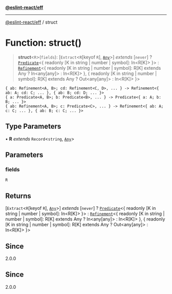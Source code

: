[**@eslint-react/eff**](../README.md)

***

[@eslint-react/eff](../README.md) / struct

# Function: struct()

> **struct**\<`R`\>(`fields`): [`Extract`\<`R`\[keyof `R`\], [`Any`](../namespaces/Refinement/type-aliases/Any.md)\>] *extends* [`never`] ? [`Predicate`](../interfaces/Predicate.md)\<\{ readonly \[K in string \| number \| symbol\]: In\<R\[K\]\> \}\> : [`Refinement`](../interfaces/Refinement.md)\<\{ readonly \[K in string \| number \| symbol\]: R\[K\] extends Any ? In\<any\[any\]\> : In\<R\[K\]\> \}, \{ readonly \[K in string \| number \| symbol\]: R\[K\] extends Any ? Out\<any\[any\]\> : In\<R\[K\]\> \}\>

```
{ ab: Refinement<A, B>; cd: Refinement<C, D>, ... } -> Refinement<{ ab: A; cd: C; ... }, { ab: B; cd: D; ... }>
{ a: Predicate<A, B>; b: Predicate<B>, ... } -> Predicate<{ a: A; b: B; ... }>
{ ab: Refinement<A, B>; c: Predicate<C>, ... } -> Refinement<{ ab: A; c: C; ... }, { ab: B; c: С; ... }>
```

## Type Parameters

• **R** *extends* `Record`\<`string`, [`Any`](../namespaces/Predicate/type-aliases/Any.md)\>

## Parameters

### fields

`R`

## Returns

[`Extract`\<`R`\[keyof `R`\], [`Any`](../namespaces/Refinement/type-aliases/Any.md)\>] *extends* [`never`] ? [`Predicate`](../interfaces/Predicate.md)\<\{ readonly \[K in string \| number \| symbol\]: In\<R\[K\]\> \}\> : [`Refinement`](../interfaces/Refinement.md)\<\{ readonly \[K in string \| number \| symbol\]: R\[K\] extends Any ? In\<any\[any\]\> : In\<R\[K\]\> \}, \{ readonly \[K in string \| number \| symbol\]: R\[K\] extends Any ? Out\<any\[any\]\> : In\<R\[K\]\> \}\>

## Since

2.0.0

## Since

2.0.0

